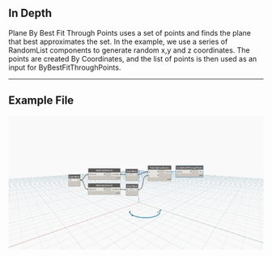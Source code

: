 ## In Depth
Plane By Best Fit Through Points uses a set of points and finds the plane that best approximates the set. In the example, we use a series of RandomList components to generate random x,y and z coordinates. The points are created By Coordinates, and the list of points is then used as an input for ByBestFitThroughPoints.
___
## Example File

![ByBestFitThroughPoints](./Autodesk.DesignScript.Geometry.Arc.ByBestFitThroughPoints_img.jpg)

